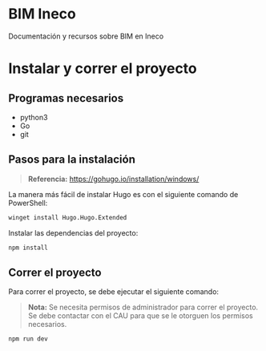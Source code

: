 # BIM Ineco

Documentación y recursos sobre BIM en Ineco

# Instalar y correr el proyecto

## Programas necesarios

- python3
- Go
- git

## Pasos para la instalación

> **Referencia:** https://gohugo.io/installation/windows/

La manera más fácil de instalar Hugo es con el siguiente comando de PowerShell:

```bash
winget install Hugo.Hugo.Extended
```
Instalar las dependencias del proyecto:

```bash
npm install
```

## Correr el proyecto

Para correr el proyecto, se debe ejecutar el siguiente comando:

> **Nota:** Se necesita permisos de administrador para correr el proyecto. Se debe contactar con el CAU para que se le otorguen los permisos necesarios.

```bash
npm run dev
```
